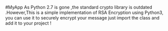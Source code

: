 #MyApp
As Python 2.7 is gone ,the standard crypto library is outdated .However,This is a simple implementation of RSA Encryption using Python3,
you can use it to securely encrypt your message 
just import the class and add it to your project !
